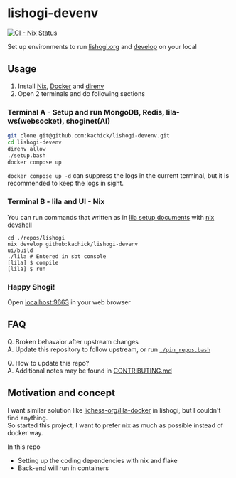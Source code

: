 # lishogi-devenv

[![CI - Nix Status](https://github.com/kachick/lishogi-devenv/actions/workflows/ci-nix.yml/badge.svg?branch=main)](https://github.com/kachick/lishogi-devenv/actions/workflows/ci-nix.yml?query=branch%3Amain+)

Set up environments to run [lishogi.org](https://lishogi.org/) and [develop](https://github.com/WandererXII/lishogi) on your local

## Usage

1. Install [Nix](https://github.com/DeterminateSystems/nix-installer), [Docker](https://www.docker.com/) and [direnv](https://github.com/direnv/direnv)
1. Open 2 terminals and do following sections

### Terminal A - Setup and run MongoDB, Redis, lila-ws(websocket), shoginet(AI)

```bash
git clone git@github.com:kachick/lishogi-devenv.git
cd lishogi-devenv
direnv allow
./setup.bash
docker compose up
```

`docker compose up -d` can suppress the logs in the current terminal, but it is recommended to keep the logs in sight.

### Terminal B - lila and UI - Nix

You can run commands that written as in [lila setup documents](https://github.com/lichess-org/lila/wiki/Lichess-Development-Onboarding) with [nix devshell](flake.nix)

```console
cd ./repos/lishogi
nix develop github:kachick/lishogi-devenv
ui/build
./lila # Entered in sbt console
[lila] $ compile
[lila] $ run
```

### Happy Shogi!

Open [localhost:9663](http://localhost:9663/) in your web browser

## FAQ

Q. Broken behavaior after upstream changes\
A. Update this repository to follow upstream, or run [`./pin_repos.bash`](pin_repos.bash)

Q. How to update this repo?\
A. Additional notes may be found in [CONTRIBUTING.md](CONTRIBUTING.md)

## Motivation and concept

I want similar solution like [lichess-org/lila-docker](https://github.com/lichess-org/lila-docker) in lishogi, but I couldn't find anything.\
So started this project, I want to prefer nix as much as possible instead of docker way.

In this repo

- Setting up the coding dependencies with nix and flake
- Back-end will run in containers
